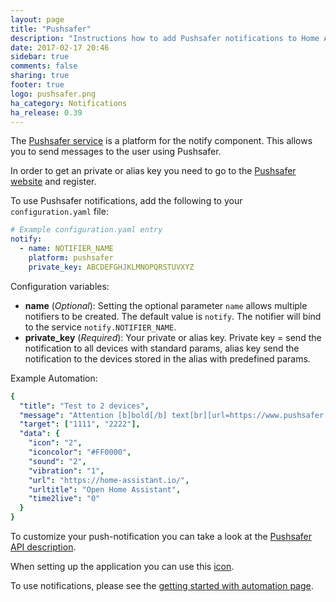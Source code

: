 ```yaml
---
layout: page
title: "Pushsafer"
description: "Instructions how to add Pushsafer notifications to Home Assistant."
date: 2017-02-17 20:46
sidebar: true
comments: false
sharing: true
footer: true
logo: pushsafer.png
ha_category: Notifications
ha_release: 0.39
---
```



The [Pushsafer service](https://www.pushsafer.com/) is a platform for the notify component. This allows you to send messages to the user using Pushsafer.

In order to get an private or alias key you need to go to the [Pushsafer website](https://www.pushsafer.com) and register.

To use Pushsafer notifications, add the following to your `configuration.yaml` file:

```yaml
# Example configuration.yaml entry
notify:
  - name: NOTIFIER_NAME
    platform: pushsafer
    private_key: ABCDEFGHJKLMNOPQRSTUVXYZ
```

Configuration variables:

- **name** (*Optional*): Setting the optional parameter `name` allows multiple notifiers to be created. The default value is `notify`. The notifier will bind to the service `notify.NOTIFIER_NAME`.
- **private_key** (*Required*): Your private or alias key. Private key = send the notification to all devices with standard params, alias key send the notification to the devices stored in the alias with predefined params.

Example Automation:
```yaml
{
  "title": "Test to 2 devices",
  "message": "Attention [b]bold[/b] text[br][url=https://www.pushsafer.com]Link to Pushsafer[/url]",
  "target": ["1111", "2222"],
  "data": {
    "icon": "2", 
    "iconcolor": "#FF0000",
    "sound": "2",
    "vibration": "1",
    "url": "https://home-assistant.io/",
    "urltitle": "Open Home Assistant",
    "time2live": "0"
  }
}
```

To customize your push-notification you can take a look at the [Pushsafer API description](https://www.pushsafer.com/en/pushapi).

When setting up the application you can use this [icon](https://home-assistant.io/images/favicon-192x192.png).

To use notifications, please see the [getting started with automation page](/getting-started/automation/).
